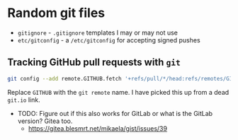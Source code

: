# Random git files

* `gitignore` - `.gitignore` templates I may or may not use
* `etc/gitconfig` - a `/etc/gitconfig` for accepting signed pushes

## Tracking GitHub pull requests with `git`

```bash
git config --add remote.GITHUB.fetch '+refs/pull/*/head:refs/remotes/GITHUB/pr/*'
```

Replace `GITHUB` with the `git remote` name. I have picked this up from a
dead `git.io` link.

* TODO: Figure out if this also works for GitLab or what is the GitLab version?
  Gitea too.
  * https://gitea.blesmrt.net/mikaela/gist/issues/39
